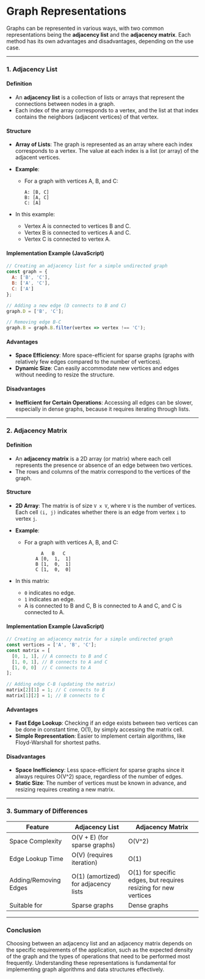 # **Graph Representations**

Graphs can be represented in various ways, with two common representations being the **adjacency list** and the **adjacency matrix**. Each method has its own advantages and disadvantages, depending on the use case.

---

### **1. Adjacency List**

#### **Definition**
- An **adjacency list** is a collection of lists or arrays that represent the connections between nodes in a graph.
- Each index of the array corresponds to a vertex, and the list at that index contains the neighbors (adjacent vertices) of that vertex.

#### **Structure**
- **Array of Lists**: The graph is represented as an array where each index corresponds to a vertex. The value at each index is a list (or array) of the adjacent vertices.
- **Example**:
  - For a graph with vertices A, B, and C:
  
    ```
    A: [B, C]
    B: [A, C]
    C: [A]
    ```

- In this example:
  - Vertex A is connected to vertices B and C.
  - Vertex B is connected to vertices A and C.
  - Vertex C is connected to vertex A.

#### **Implementation Example (JavaScript)**

```javascript
// Creating an adjacency list for a simple undirected graph
const graph = {
  A: ['B', 'C'],
  B: ['A', 'C'],
  C: ['A']
};

// Adding a new edge (D connects to B and C)
graph.D = ['B', 'C'];

// Removing edge B-C
graph.B = graph.B.filter(vertex => vertex !== 'C');
```

#### **Advantages**
- **Space Efficiency**: More space-efficient for sparse graphs (graphs with relatively few edges compared to the number of vertices).
- **Dynamic Size**: Can easily accommodate new vertices and edges without needing to resize the structure.

#### **Disadvantages**
- **Inefficient for Certain Operations**: Accessing all edges can be slower, especially in dense graphs, because it requires iterating through lists.

---

### **2. Adjacency Matrix**

#### **Definition**
- An **adjacency matrix** is a 2D array (or matrix) where each cell represents the presence or absence of an edge between two vertices.
- The rows and columns of the matrix correspond to the vertices of the graph.

#### **Structure**
- **2D Array**: The matrix is of size `V x V`, where `V` is the number of vertices. Each cell `(i, j)` indicates whether there is an edge from vertex `i` to vertex `j`.
- **Example**:
  - For a graph with vertices A, B, and C:
  
    ```
          A   B   C
        A [0,  1,  1]
        B [1,  0,  1]
        C [1,  0,  0]
    ```

- In this matrix:
  - `0` indicates no edge.
  - `1` indicates an edge.
  - A is connected to B and C, B is connected to A and C, and C is connected to A.

#### **Implementation Example (JavaScript)**

```javascript
// Creating an adjacency matrix for a simple undirected graph
const vertices = ['A', 'B', 'C'];
const matrix = [
  [0, 1, 1], // A connects to B and C
  [1, 0, 1], // B connects to A and C
  [1, 0, 0]  // C connects to A
];

// Adding edge C-B (updating the matrix)
matrix[2][1] = 1; // C connects to B
matrix[1][2] = 1; // B connects to C
```

#### **Advantages**
- **Fast Edge Lookup**: Checking if an edge exists between two vertices can be done in constant time, O(1), by simply accessing the matrix cell.
- **Simple Representation**: Easier to implement certain algorithms, like Floyd-Warshall for shortest paths.

#### **Disadvantages**
- **Space Inefficiency**: Less space-efficient for sparse graphs since it always requires O(V^2) space, regardless of the number of edges.
- **Static Size**: The number of vertices must be known in advance, and resizing requires creating a new matrix.

---

### **3. Summary of Differences**

| Feature             | Adjacency List                       | Adjacency Matrix                     |
|---------------------|-------------------------------------|--------------------------------------|
| Space Complexity     | O(V + E) (for sparse graphs)      | O(V^2)                               |
| Edge Lookup Time     | O(V) (requires iteration)         | O(1)                                 |
| Adding/Removing Edges| O(1) (amortized) for adjacency lists | O(1) for specific edges, but requires resizing for new vertices |
| Suitable for         | Sparse graphs                      | Dense graphs                         |

---

### **Conclusion**

Choosing between an adjacency list and an adjacency matrix depends on the specific requirements of the application, such as the expected density of the graph and the types of operations that need to be performed most frequently. Understanding these representations is fundamental for implementing graph algorithms and data structures effectively.
